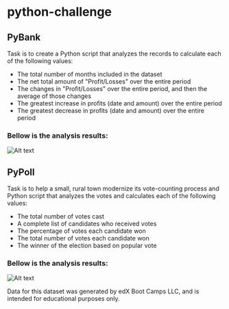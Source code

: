 # python-challenge
## PyBank 
Task is to create a Python script that analyzes the records to calculate each of the following values:

* The total number of months included in the dataset
* The net total amount of "Profit/Losses" over the entire period
* The changes in "Profit/Losses" over the entire period, and then the average of those changes
* The greatest increase in profits (date and amount) over the entire period
* The greatest decrease in profits (date and amount) over the entire period

### Bellow is the analysis results: 
![Alt text]( //Images/resultsScreen/pyBank.png"PyBankAnalysisResult")

## PyPoll
Task is to help a small, rural town modernize its vote-counting process and Python script that analyzes the votes and calculates each of the following values:

* The total number of votes cast
* A complete list of candidates who received votes
* The percentage of votes each candidate won
* The total number of votes each candidate won
* The winner of the election based on popular vote

### Bellow is the analysis results:
![Alt text](//Images/resultsScreen/pyPoll.png"PyPolAnalysisResult")
























Data for this dataset was generated by edX Boot Camps LLC, and is intended for educational purposes only.